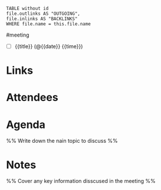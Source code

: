 ```dataview
TABLE without id
file.outlinks AS "OUTGOING",
file.inlinks AS "BACKLINKS"
WHERE file.name = this.file.name
```
#meeting
- [ ]  {{title}} (@{{date}} {{time}})
# Links


# Attendees


# Agenda
%%  Write down the nain topic to discuss %%


# Notes
%%  Cover any key information disscused in the meeting %%
